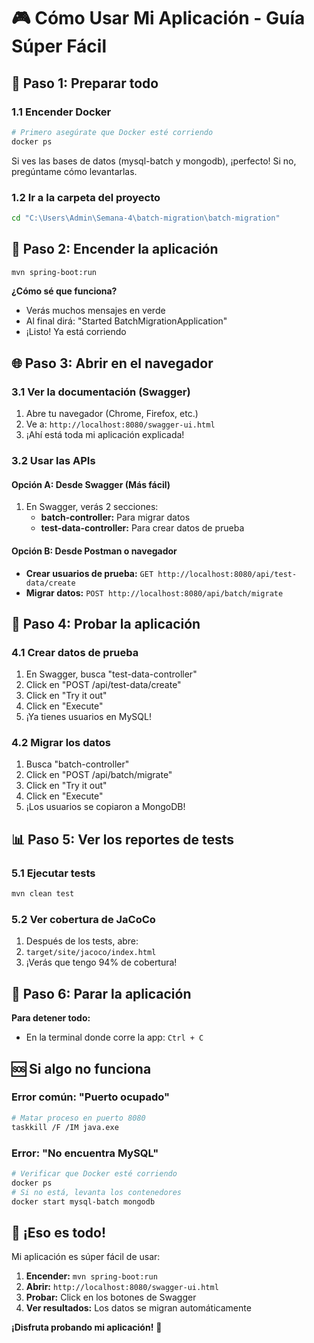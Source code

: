 # 🎮 Cómo Usar Mi Aplicación - Guía Súper Fácil

## 🏁 Paso 1: Preparar todo

### 1.1 Encender Docker
```bash
# Primero asegúrate que Docker esté corriendo
docker ps
```
Si ves las bases de datos (mysql-batch y mongodb), ¡perfecto! Si no, pregúntame cómo levantarlas.

### 1.2 Ir a la carpeta del proyecto
```bash
cd "C:\Users\Admin\Semana-4\batch-migration\batch-migration"
```

## 🚀 Paso 2: Encender la aplicación

```bash
mvn spring-boot:run
```

**¿Cómo sé que funciona?**
- Verás muchos mensajes en verde
- Al final dirá: "Started BatchMigrationApplication"
- ¡Listo! Ya está corriendo

## 🌐 Paso 3: Abrir en el navegador

### 3.1 Ver la documentación (Swagger)
1. Abre tu navegador (Chrome, Firefox, etc.)
2. Ve a: `http://localhost:8080/swagger-ui.html`
3. ¡Ahí está toda mi aplicación explicada!

### 3.2 Usar las APIs

#### **Opción A: Desde Swagger (Más fácil)**
1. En Swagger, verás 2 secciones:
   - **batch-controller:** Para migrar datos
   - **test-data-controller:** Para crear datos de prueba

#### **Opción B: Desde Postman o navegador**
- **Crear usuarios de prueba:** `GET http://localhost:8080/api/test-data/create`
- **Migrar datos:** `POST http://localhost:8080/api/batch/migrate`

## 🎯 Paso 4: Probar la aplicación

### 4.1 Crear datos de prueba
1. En Swagger, busca "test-data-controller"
2. Click en "POST /api/test-data/create"
3. Click en "Try it out"
4. Click en "Execute"
5. ¡Ya tienes usuarios en MySQL!

### 4.2 Migrar los datos
1. Busca "batch-controller"
2. Click en "POST /api/batch/migrate"
3. Click en "Try it out"
4. Click en "Execute"
5. ¡Los usuarios se copiaron a MongoDB!

## 📊 Paso 5: Ver los reportes de tests

### 5.1 Ejecutar tests
```bash
mvn clean test
```

### 5.2 Ver cobertura de JaCoCo
1. Después de los tests, abre:
2. `target/site/jacoco/index.html`
3. ¡Verás que tengo 94% de cobertura!

## 🔧 Paso 6: Parar la aplicación

**Para detener todo:**
- En la terminal donde corre la app: `Ctrl + C`

## 🆘 Si algo no funciona

### Error común: "Puerto ocupado"
```bash
# Matar proceso en puerto 8080
taskkill /F /IM java.exe
```

### Error: "No encuentra MySQL"
```bash
# Verificar que Docker esté corriendo
docker ps
# Si no está, levanta los contenedores
docker start mysql-batch mongodb
```

## 🎉 ¡Eso es todo!

Mi aplicación es súper fácil de usar:
1. **Encender:** `mvn spring-boot:run`
2. **Abrir:** `http://localhost:8080/swagger-ui.html`
3. **Probar:** Click en los botones de Swagger
4. **Ver resultados:** Los datos se migran automáticamente

**¡Disfruta probando mi aplicación!** 🚀